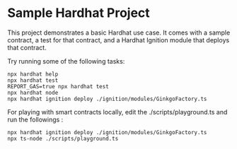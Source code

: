 # Sample Hardhat Project

This project demonstrates a basic Hardhat use case. It comes with a sample contract, a test for that contract, and a Hardhat Ignition module that deploys that contract.

Try running some of the following tasks:

```shell
npx hardhat help
npx hardhat test
REPORT_GAS=true npx hardhat test
npx hardhat node
npx hardhat ignition deploy ./ignition/modules/GinkgoFactory.ts
```

For playing with smart contracts locally, edit the ./scripts/playground.ts and run the followings :

```shell
npx hardhat ignition deploy ./ignition/modules/GinkgoFactory.ts
npx ts-node ./scripts/playground.ts
```
